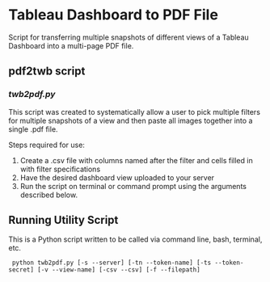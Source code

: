 # Tableau Dashboard to PDF File

Script for transferring multiple snapshots of different views of a Tableau Dashboard into a multi-page PDF file.

## pdf2twb script

### *twb2pdf.py*

This script was created to systematically allow a user to pick multiple filters for multiple snapshots of a view and then paste all images together into a single .pdf file.

Steps required for use:

1.	Create a .csv file with columns named after the filter and cells filled in with filter specifications
2.  Have the desired dashboard view uploaded to your server
2.	Run the script on terminal or command prompt using the arguments described below.

## Running Utility Script

This is a Python script written to be called via command line, bash, terminal, etc. 

     python twb2pdf.py [-s --server] [-tn --token-name] [-ts --token-secret] [-v --view-name] [-csv --csv] [-f --filepath]
